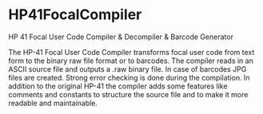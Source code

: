 # HP41FocalCompiler
HP 41 Focal User Code Compiler & Decompiler & Barcode Generator

The HP-41 Focal User Code Compiler transforms focal user code from text form to the binary raw file format or to barcodes. The compiler reads in an ASCII source file and outputs a .raw binary file. In case of barcodes JPG files are created. Strong error checking is done during the compilation. In addition to the original HP-41 the compiler adds some features like comments and constants to structure the source file and to make it more readable and maintainable.

